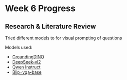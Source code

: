 # Week 6 Progress

## Research & Literature Review
Tried different models to for visual prompting of questions 

Models used:
- [GroundingDINO](https://github.com/IDEA-Research/GroundingDINO)
- [DeepSeek-vl2](https://github.com/deepseek-ai/DeepSeek-VL2)
- [Qwen Instruct](https://huggingface.co/Qwen/Qwen2-VL-2B-Instruct)
- [Blip=vqa-base](https://huggingface.co/Salesforce/blip-vqa-base)    
